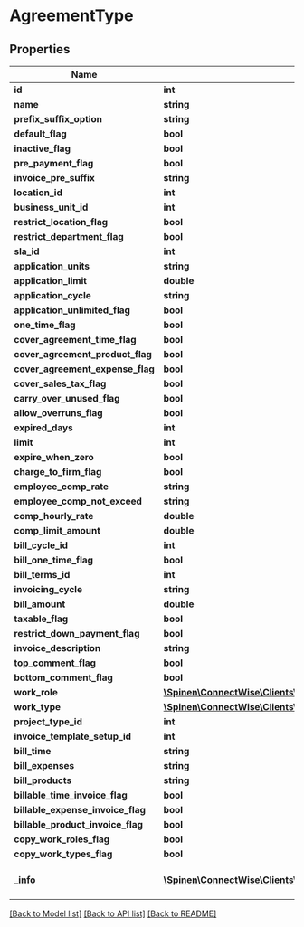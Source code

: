 # AgreementType

## Properties
Name | Type | Description | Notes
------------ | ------------- | ------------- | -------------
**id** | **int** |  | [optional] 
**name** | **string** |  | 
**prefix_suffix_option** | **string** |  | 
**default_flag** | **bool** |  | [optional] 
**inactive_flag** | **bool** |  | [optional] 
**pre_payment_flag** | **bool** |  | [optional] 
**invoice_pre_suffix** | **string** |  | [optional] 
**location_id** | **int** |  | [optional] 
**business_unit_id** | **int** |  | [optional] 
**restrict_location_flag** | **bool** |  | [optional] 
**restrict_department_flag** | **bool** |  | [optional] 
**sla_id** | **int** |  | [optional] 
**application_units** | **string** |  | [optional] 
**application_limit** | **double** |  | [optional] 
**application_cycle** | **string** |  | [optional] 
**application_unlimited_flag** | **bool** |  | [optional] 
**one_time_flag** | **bool** |  | [optional] 
**cover_agreement_time_flag** | **bool** |  | [optional] 
**cover_agreement_product_flag** | **bool** |  | [optional] 
**cover_agreement_expense_flag** | **bool** |  | [optional] 
**cover_sales_tax_flag** | **bool** |  | [optional] 
**carry_over_unused_flag** | **bool** |  | [optional] 
**allow_overruns_flag** | **bool** |  | [optional] 
**expired_days** | **int** |  | [optional] 
**limit** | **int** |  | [optional] 
**expire_when_zero** | **bool** |  | [optional] 
**charge_to_firm_flag** | **bool** |  | [optional] 
**employee_comp_rate** | **string** |  | 
**employee_comp_not_exceed** | **string** |  | 
**comp_hourly_rate** | **double** |  | [optional] 
**comp_limit_amount** | **double** |  | [optional] 
**bill_cycle_id** | **int** |  | [optional] 
**bill_one_time_flag** | **bool** |  | [optional] 
**bill_terms_id** | **int** |  | [optional] 
**invoicing_cycle** | **string** |  | 
**bill_amount** | **double** |  | [optional] 
**taxable_flag** | **bool** |  | [optional] 
**restrict_down_payment_flag** | **bool** |  | [optional] 
**invoice_description** | **string** |  | [optional] 
**top_comment_flag** | **bool** |  | [optional] 
**bottom_comment_flag** | **bool** |  | [optional] 
**work_role** | [**\Spinen\ConnectWise\Clients\Finance\Model\WorkRoleReference**](WorkRoleReference.md) |  | [optional] 
**work_type** | [**\Spinen\ConnectWise\Clients\Finance\Model\WorkTypeReference**](WorkTypeReference.md) |  | [optional] 
**project_type_id** | **int** |  | [optional] 
**invoice_template_setup_id** | **int** |  | [optional] 
**bill_time** | **string** |  | 
**bill_expenses** | **string** |  | 
**bill_products** | **string** |  | 
**billable_time_invoice_flag** | **bool** |  | [optional] 
**billable_expense_invoice_flag** | **bool** |  | [optional] 
**billable_product_invoice_flag** | **bool** |  | [optional] 
**copy_work_roles_flag** | **bool** |  | [optional] 
**copy_work_types_flag** | **bool** |  | [optional] 
**_info** | [**\Spinen\ConnectWise\Clients\Finance\Model\Metadata**](Metadata.md) | Metadata of the entity | [optional] 

[[Back to Model list]](../README.md#documentation-for-models) [[Back to API list]](../README.md#documentation-for-api-endpoints) [[Back to README]](../README.md)


